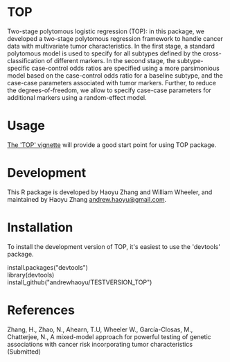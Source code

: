 TOP
=======
Two-stage polytomous logistic regression (TOP): in this package, we developed a two-stage polytomous regression framework to handle cancer data with multivariate tumor characteristics. In the first stage, a standard polytomous model is used to specify for all subtypes defined by the cross-classification of different markers. In the second stage, the subtype-specific case-control odds ratios are specified using a more parsimonious model based on the case-control odds ratio for a baseline subtype, and the case-case parameters associated with tumor markers. Further, to reduce the degrees-of-freedom, we allow to specify case-case parameters for additional markers using a random-effect model.

Usage
=======
[The 'TOP' vignette](https://github.com/andrewhaoyu/TESTVERSION_TOP/blob/master/inst/TOP.pdf) will provide a good start point for using TOP package.


Development 
=======
This R package is developed by Haoyu Zhang and William Wheeler, and maintained by Haoyu Zhang <andrew.haoyu@gmail.com>.

Installation
=======
To install the development version of TOP, it's easiest to use the 'devtools' package.

install.packages("devtools")  
library(devtools)  
install_github("andrewhaoyu/TESTVERSION_TOP")

References
=======
Zhang, H., Zhao, N., Ahearn, T.U, Wheeler W., García-Closas, M., Chatterjee, N., A mixed-model approach for powerful testing of genetic associations with cancer risk incorporating tumor characteristics (Submitted)



